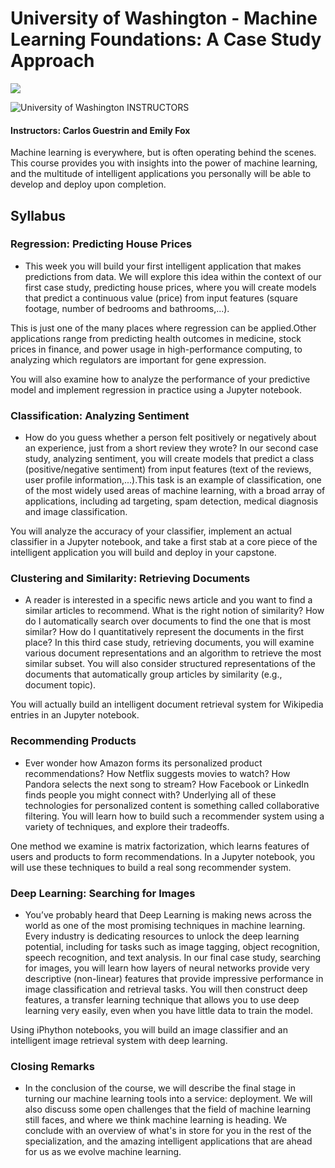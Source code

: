 # University of Washington - Machine Learning Foundations: A Case Study Approach

<img src="https://i.imgur.com/VToCpJJ.png">

![University of Washington](http://i.imgur.com/Qktqnu1.png) INSTRUCTORS
#### Instructors: Carlos Guestrin and Emily Fox

Machine learning is everywhere, but is often operating behind the scenes.
This course provides you with insights into the power of machine learning, and the multitude of intelligent applications you personally will be able to develop and deploy upon completion.

## Syllabus

### Regression: Predicting House Prices
- This week you will build your first intelligent application that makes predictions from data.
We will explore this idea within the context of our first case study, predicting house prices, where you will create models that predict a continuous value (price) from input features (square footage, number of bedrooms and bathrooms,...).

This is just one of the many places where regression can be applied.Other applications range from predicting health outcomes in medicine, stock prices in finance, and power usage in high-performance computing, to analyzing which regulators are important for gene expression.

You will also examine how to analyze the performance of your predictive model and implement regression in practice using a Jupyter notebook.

### Classification: Analyzing Sentiment
- How do you guess whether a person felt positively or negatively about an experience, just from a short review they wrote?
In our second case study, analyzing sentiment, you will create models that predict a class (positive/negative sentiment) from input features (text of the reviews, user profile information,...).This task is an example of classification, one of the most widely used areas of machine learning, with a broad array of applications, including ad targeting, spam detection, medical diagnosis and image classification.

You will analyze the accuracy of your classifier, implement an actual classifier in a Jupyter notebook, and take a first stab at a core piece of the intelligent application you will build and deploy in your capstone.

### Clustering and Similarity: Retrieving Documents
- A reader is interested in a specific news article and you want to find a similar articles to recommend. What is the right notion of similarity? How do I automatically search over documents to find the one that is most similar? How do I quantitatively represent the documents in the first place?
In this third case study, retrieving documents, you will examine various document representations and an algorithm to retrieve the most similar subset. You will also consider structured representations of the documents that automatically group articles by similarity (e.g., document topic).

You will actually build an intelligent document retrieval system for Wikipedia entries in an Jupyter notebook.

### Recommending Products
- Ever wonder how Amazon forms its personalized product recommendations? How Netflix suggests movies to watch? How Pandora selects the next song to stream? How Facebook or LinkedIn finds people you might connect with? Underlying all of these technologies for personalized content is something called collaborative filtering.
You will learn how to build such a recommender system using a variety of techniques, and explore their tradeoffs.

One method we examine is matrix factorization, which learns features of users and products to form recommendations. In a Jupyter notebook, you will use these techniques to build a real song recommender system.

### Deep Learning: Searching for Images
- You’ve probably heard that Deep Learning is making news across the world as one of the most promising techniques in machine learning. Every industry is dedicating resources to unlock the deep learning potential, including for tasks such as image tagging, object recognition, speech recognition, and text analysis.
In our final case study, searching for images, you will learn how layers of neural networks provide very descriptive (non-linear) features that provide impressive performance in image classification and retrieval tasks. You will then construct deep features, a transfer learning technique that allows you to use deep learning very easily, even when you have little data to train the model.

Using iPhython notebooks, you will build an image classifier and an intelligent image retrieval system with deep learning.

### Closing Remarks
- In the conclusion of the course, we will describe the final stage in turning our machine learning tools into a service: deployment.
We will also discuss some open challenges that the field of machine learning still faces, and where we think machine learning is heading. We conclude with an overview of what's in store for you in the rest of the specialization, and the amazing intelligent applications that are ahead for us as we evolve machine learning.
